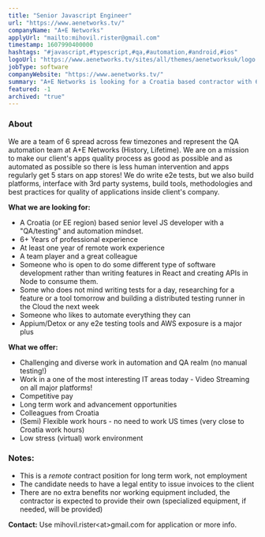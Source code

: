 ```yaml
---
title: "Senior Javascript Engineer"
url: "https://www.aenetworks.tv/"
companyName: "A+E Networks"
applyUrl: "mailto:mihovil.rister@gmail.com"
timestamp: 1607990400000
hashtags: "#javascript,#typescript,#qa,#automation,#android,#ios"
logoUrl: "https://www.aenetworks.tv/sites/all/themes/aenetworksuk/logo.png" 
jobType: software
companyWebsite: "https://www.aenetworks.tv/"
summary: "A+E Networks is looking for a Croatia based contractor with 6+ years of software development experience to join it's QA automation team!"
featured: -1
archived: "true"
---
```

### About
We are a team of 6 spread across few timezones and represent the QA automation team at A+E Networks (History, Lifetime).
We are on a mission to make our client's apps quality process as good as possible and as automated as possible
so there is less human intervention and apps regularly get 5 stars on app stores!
We do write e2e tests, but we also build platforms, interface with 3rd party systems, build tools, methodologies and best practices for
quality of applications inside client's company.

**What we are looking for:**
- A Croatia (or EE region) based senior level JS developer with a "QA/testing" and automation mindset.
- 6+ Years of professional experience
- At least one year of remote work experience
- A team player and a great colleague
- Someone who is open to do some different type of software development rather than writing features in React and creating APIs in Node to consume them.
- Some who does not mind writing tests for a day, researching for a feature or a tool tomorrow and building a distributed testing runner in the Cloud the next week
- Someone who likes to automate everything they can
- Appium/Detox or any e2e testing tools and AWS exposure is a major plus

**What we offer:**
- Challenging and diverse work in automation and QA realm (no manual testing!)
- Work in a one of the most interesting IT areas today - Video Streaming on all major platforms!
- Competitive pay
- Long term work and advancement opportunities
- Colleagues from Croatia
- (Semi) Flexible work hours - no need to work US times (very close to Croatia work hours)
- Low stress (virtual) work environment 

### Notes:
- This is a *remote* contract position for long term work, not employment 
- The candidate needs to have a legal entity to issue invoices to the client
- There are no extra benefits nor working equipment included, the contractor is expected to provide their own (specialized equipment, if needed, will be provided)

**Contact:**
Use mihovil.rister\<at\>gmail.com for application or more info.